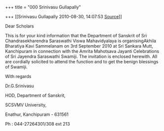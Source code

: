 +++
title = "000 Srinivasu Gullapally"

+++
[[Srinivasu Gullapally	2010-08-30, 14:07:53 [Source](https://groups.google.com/g/bvparishat/c/fZsG2cX5V8U)]]



Dear Scholars



This is for your kind information that the Department of Sanskrit of Sri Chandrasekharendra Saraswathi Viswa Mahavidyalaya is organisingAkhila Bharatiya Kavi Sammelanam on 3rd September 2010 at Sri Sankara Mutt, Kanchipuram in connection with the Amrita Mahotsava Jayanti Celebrations of Sri Jayendra Saraswathi Swamiji. The invitation is enclosed herewith. All are cordially solicited to attend the function and to get the benign blessings of Swamiji.





With regards

Dr.G.Srinivasu

HOD, Department of Sanskrit,

SCSVMV University,

Enathur, Kanchipuram - 631561

Ph : 044-27264301/308 ext 213

